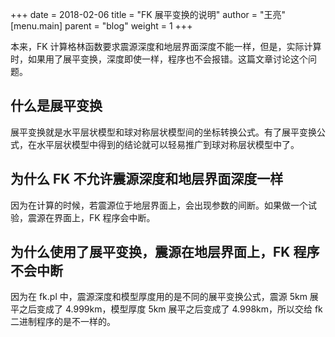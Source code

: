 +++
date = 2018-02-06
title = "FK 展平变换的说明"
author = "王亮"
[menu.main]
  parent = "blog"
  weight = 1
+++

本来，FK 计算格林函数要求震源深度和地层界面深度不能一样，但是，实际计算时，如果用了展平变换，深度即使一样，程序也不会报错。这篇文章讨论这个问题。

<!--more-->

## 什么是展平变换

展平变换就是水平层状模型和球对称层状模型间的坐标转换公式。有了展平变换公式，在水平层状模型中得到的结论就可以轻易推广到球对称层状模型中了。

## 为什么 FK 不允许震源深度和地层界面深度一样

因为在计算的时候，若震源位于地层界面上，会出现参数的间断。如果做一个试验，震源在界面上，FK 程序会中断。

## 为什么使用了展平变换，震源在地层界面上，FK 程序不会中断

因为在 fk.pl 中，震源深度和模型厚度用的是不同的展平变换公式，震源 5km 展平之后变成了 4.999km，模型厚度 5km 展平之后变成了 4.998km，所以交给 fk 二进制程序的是不一样的。
